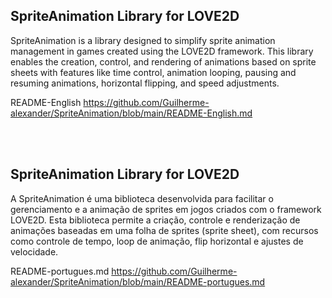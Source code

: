 
## SpriteAnimation Library for LOVE2D
SpriteAnimation is a library designed to simplify sprite animation management in games created using the LOVE2D framework. This library enables the creation, control, and rendering of animations based on sprite sheets with features like time control, animation looping, pausing and resuming animations, horizontal flipping, and speed adjustments.

README-English
https://github.com/Guilherme-alexander/SpriteAnimation/blob/main/README-English.md


<br/>

<br/>


## SpriteAnimation Library for LOVE2D
A SpriteAnimation é uma biblioteca desenvolvida para facilitar o gerenciamento e a animação de sprites em jogos criados com o framework LOVE2D. Esta biblioteca permite a criação, controle e renderização de animações baseadas em uma folha de sprites (sprite sheet), com recursos como controle de tempo, loop de animação, flip horizontal e ajustes de velocidade.

README-portugues.md https://github.com/Guilherme-alexander/SpriteAnimation/blob/main/README-portugues.md
